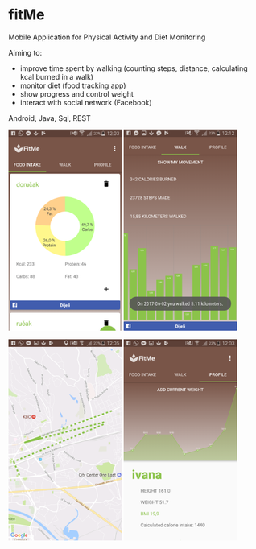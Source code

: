 # fitMe
Mobile Application for Physical Activity and Diet Monitoring

Aiming to:
  - improve time spent by walking (counting steps, distance, calculating kcal burned in a walk) 
  - monitor diet (food tracking app)
  - show progress and control weight
  - interact with social network (Facebook)
  

Android, Java, Sql, REST

<img src="https://github.com/ivanaprebeg/fitme/blob/master/Screenshot_2017-06-10-12-03-16.png" height="400">   <img src="https://github.com/ivanaprebeg/fitme/blob/master/Screenshot_2017-06-10-12-12-58.png" height="400">

<img src="https://github.com/ivanaprebeg/fitme/blob/master/Screenshot_2017-06-10-12-05-38.png" height="400">   <img src="https://github.com/ivanaprebeg/fitme/blob/master/Screenshot_2017-06-10-12-03-37.png" height="400">
